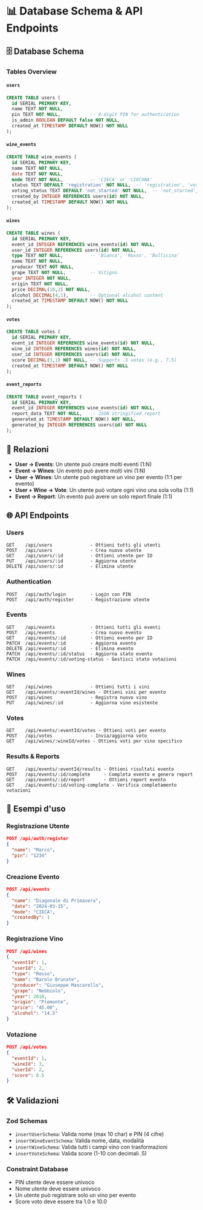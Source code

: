 
# 📊 Database Schema & API Endpoints

## 🗄️ Database Schema

### Tables Overview

#### `users`
```sql
CREATE TABLE users (
  id SERIAL PRIMARY KEY,
  name TEXT NOT NULL,
  pin TEXT NOT NULL,           -- 4-digit PIN for authentication
  is_admin BOOLEAN DEFAULT false NOT NULL,
  created_at TIMESTAMP DEFAULT NOW() NOT NULL
);
```

#### `wine_events`
```sql
CREATE TABLE wine_events (
  id SERIAL PRIMARY KEY,
  name TEXT NOT NULL,
  date TEXT NOT NULL,
  mode TEXT NOT NULL,          -- 'CIECA' or 'CIECONA'
  status TEXT DEFAULT 'registration' NOT NULL,  -- 'registration', 'voting', 'completed'
  voting_status TEXT DEFAULT 'not_started' NOT NULL,  -- 'not_started', 'active', 'completed'
  created_by INTEGER REFERENCES users(id) NOT NULL,
  created_at TIMESTAMP DEFAULT NOW() NOT NULL
);
```

#### `wines`
```sql
CREATE TABLE wines (
  id SERIAL PRIMARY KEY,
  event_id INTEGER REFERENCES wine_events(id) NOT NULL,
  user_id INTEGER REFERENCES users(id) NOT NULL,
  type TEXT NOT NULL,          -- 'Bianco', 'Rosso', 'Bollicina'
  name TEXT NOT NULL,
  producer TEXT NOT NULL,
  grape TEXT NOT NULL,         -- Vitigno
  year INTEGER NOT NULL,
  origin TEXT NOT NULL,
  price DECIMAL(10,2) NOT NULL,
  alcohol DECIMAL(4,1),        -- Optional alcohol content
  created_at TIMESTAMP DEFAULT NOW() NOT NULL
);
```

#### `votes`
```sql
CREATE TABLE votes (
  id SERIAL PRIMARY KEY,
  event_id INTEGER REFERENCES wine_events(id) NOT NULL,
  wine_id INTEGER REFERENCES wines(id) NOT NULL,
  user_id INTEGER REFERENCES users(id) NOT NULL,
  score DECIMAL(3,1) NOT NULL, -- Supports .5 votes (e.g., 7.5)
  created_at TIMESTAMP DEFAULT NOW() NOT NULL
);
```

#### `event_reports`
```sql
CREATE TABLE event_reports (
  id SERIAL PRIMARY KEY,
  event_id INTEGER REFERENCES wine_events(id) NOT NULL,
  report_data TEXT NOT NULL,   -- JSON stringified report
  generated_at TIMESTAMP DEFAULT NOW() NOT NULL,
  generated_by INTEGER REFERENCES users(id) NOT NULL
);
```

## 🔗 Relazioni

- **User → Events**: Un utente può creare molti eventi (1:N)
- **Event → Wines**: Un evento può avere molti vini (1:N)
- **User → Wines**: Un utente può registrare un vino per evento (1:1 per evento)
- **User + Wine → Vote**: Un utente può votare ogni vino una sola volta (1:1)
- **Event → Report**: Un evento può avere un solo report finale (1:1)

## 🌐 API Endpoints

### Users
```
GET    /api/users              - Ottieni tutti gli utenti
POST   /api/users              - Crea nuovo utente
GET    /api/users/:id          - Ottieni utente per ID
PUT    /api/users/:id          - Aggiorna utente
DELETE /api/users/:id          - Elimina utente
```

### Authentication
```
POST   /api/auth/login         - Login con PIN
POST   /api/auth/register      - Registrazione utente
```

### Events
```
GET    /api/events             - Ottieni tutti gli eventi
POST   /api/events             - Crea nuovo evento
GET    /api/events/:id         - Ottieni evento per ID
PATCH  /api/events/:id         - Aggiorna evento
DELETE /api/events/:id         - Elimina evento
PATCH  /api/events/:id/status  - Aggiorna stato evento
PATCH  /api/events/:id/voting-status - Gestisci stato votazioni
```

### Wines
```
GET    /api/wines              - Ottieni tutti i vini
GET    /api/events/:eventId/wines - Ottieni vini per evento
POST   /api/wines              - Registra nuovo vino
PUT    /api/wines/:id          - Aggiorna vino esistente
```

### Votes
```
GET    /api/events/:eventId/votes - Ottieni voti per evento
POST   /api/votes              - Invia/aggiorna voto
GET    /api/wines/:wineId/votes - Ottieni voti per vino specifico
```

### Results & Reports
```
GET    /api/events/:eventId/results - Ottieni risultati evento
POST   /api/events/:id/complete     - Completa evento e genera report
GET    /api/events/:id/report       - Ottieni report evento
GET    /api/events/:id/voting-complete - Verifica completamento votazioni
```

## 📝 Esempi d'uso

### Registrazione Utente
```json
POST /api/auth/register
{
  "name": "Marco",
  "pin": "1234"
}
```

### Creazione Evento
```json
POST /api/events
{
  "name": "Diagonale di Primavera",
  "date": "2024-03-15",
  "mode": "CIECA",
  "createdBy": 1
}
```

### Registrazione Vino
```json
POST /api/wines
{
  "eventId": 1,
  "userId": 2,
  "type": "Rosso",
  "name": "Barolo Brunate",
  "producer": "Giuseppe Mascarello",
  "grape": "Nebbiolo",
  "year": 2018,
  "origin": "Piemonte",
  "price": "45.00",
  "alcohol": "14.5"
}
```

### Votazione
```json
POST /api/votes
{
  "eventId": 1,
  "wineId": 3,
  "userId": 2,
  "score": 8.5
}
```

## 🛠️ Validazioni

### Zod Schemas
- `insertUserSchema`: Valida nome (max 10 char) e PIN (4 cifre)
- `insertWineEventSchema`: Valida nome, data, modalità
- `insertWineSchema`: Valida tutti i campi vino con trasformazioni
- `insertVoteSchema`: Valida score (1-10 con decimali .5)

### Constraint Database
- PIN utente deve essere univoco
- Nome utente deve essere univoco
- Un utente può registrare solo un vino per evento
- Score voto deve essere tra 1.0 e 10.0
